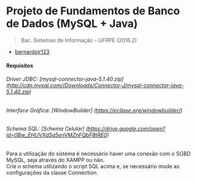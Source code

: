 # Projeto de Fundamentos de Banco de Dados (MySQL + Java)
>Bac. Sistemas de Informação - UFRPE (2016.2)<br>

- [bernardojr123](https://github.com/bernardojr123)<br>

#### Requisitos
###### Driver JDBC: [mysql-connector-java-5.1.40.zip] (http://cdn.mysql.com//Downloads/Connector-J/mysql-connector-java-5.1.40.zip)
###### Interface Gráfica: [WindowBuilder] (https://eclipse.org/windowbuilder/)
###### Schema SQL: [Schema Celular] (https://drive.google.com/open?id=0Bw_EHUVXd5q5enVMZnFQbF8tRE0)

Para a utilização do sistema é necessário haver uma conexão com o SGBD MySQL, seja através do XAMPP ou não.<br>
Crie o schema utilizando o script SQL acima e, se necessário mude as configurações da classe Connection.
